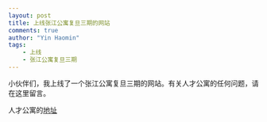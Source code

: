 ```yaml
---
layout: post
title: 上线张江公寓复旦三期的网站
comments: true
author: "Yin Haomin"
tags:
    - 上线
    - 张江公寓复旦三期
---
```

小伙伴们，我上线了一个张江公寓复旦三期的网站。有关人才公寓的任何问题，请在这里留言。

人才公寓的[地址](http://map.baidu.com/?newmap=1&ie=utf-8&s=s%26wd%3D%E5%BC%A0%E6%B1%9F%E5%85%AC%E5%AF%93%E5%A4%8D%E6%97%A6%E4%B8%89%E6%9C%9F)

